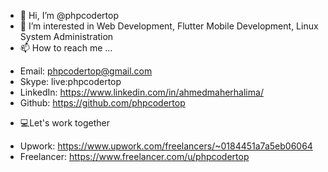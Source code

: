 - 👋 Hi, I’m @phpcodertop
- 👀 I’m interested in Web Development, Flutter Mobile Development, Linux System Administration
- 📫 How to reach me ...
 * Email: phpcodertop@gmail.com
 * Skype: live:phpcodertop
 * LinkedIn: https://www.linkedin.com/in/ahmedmaherhalima/
 * Github: https://github.com/phpcodertop

- ‍💻Let's work together
 * Upwork: https://www.upwork.com/freelancers/~0184451a7a5eb06064
 * Freelancer: https://www.freelancer.com/u/phpcodertop

 
<!---
phpcodertop/phpcodertop is a ✨ special ✨ repository because its `README.md` (this file) appears on your GitHub profile.
You can click the Preview link to take a look at your changes.
--->

